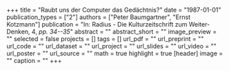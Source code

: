 +++
title = "Raubt uns der Computer das Gedächtnis?"
date = "1987-01-01"
publication_types = ["2"]
authors = ["Peter Baumgartner", "Ernst Kotzmann"]
publication = "In: Radius - Die Kulturzeitschrift zum Weiter-Denken, 4, _pp. 34--35_"
abstract = ""
abstract_short = ""
image_preview = ""
selected = false
projects = []
tags = []
url_pdf = ""
url_preprint = ""
url_code = ""
url_dataset = ""
url_project = ""
url_slides = ""
url_video = ""
url_poster = ""
url_source = ""
math = true
highlight = true
[header]
image = ""
caption = ""
+++
